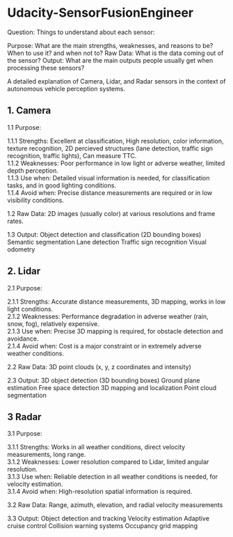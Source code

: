 # Udacity-SensorFusionEngineer

Question: Things to understand about each sensor:

Purpose: What are the main strengths, weaknesses, and reasons to be? When to use it? and when not to?
Raw Data: What is the data coming out of the sensor?
Output: What are the main outputs people usually get when processing these sensors?

A detailed explanation of Camera, Lidar, and Radar sensors in the context of autonomous vehicle perception systems.

## 1. Camera

1.1 Purpose:

1.1.1 Strengths: Excellent at classification, High resolution, color information, texture recognition, 2D percieved structures (lane detection, traffic sign recognition, traffic lights), Can measure TTC.   
1.1.2 Weaknesses: Poor performance in low light or adverse weather, limited depth perception.  
1.1.3 Use when: Detailed visual information is needed, for classification tasks, and in good lighting conditions.  
1.1.4 Avoid when: Precise distance measurements are required or in low visibility conditions.  

1.2 Raw Data:
2D images (usually color) at various resolutions and frame rates.

1.3 Output:
Object detection and classification (2D bounding boxes)
Semantic segmentation
Lane detection
Traffic sign recognition
Visual odometry

## 2. Lidar

2.1 Purpose:

2.1.1 Strengths: Accurate distance measurements, 3D mapping, works in low light conditions.  
2.1.2 Weaknesses: Performance degradation in adverse weather (rain, snow, fog), relatively expensive.  
2.1.3 Use when: Precise 3D mapping is required, for obstacle detection and avoidance.  
2.1.4 Avoid when: Cost is a major constraint or in extremely adverse weather conditions.  

2.2 Raw Data:
3D point clouds (x, y, z coordinates and intensity)

2.3 Output:
3D object detection (3D bounding boxes)
Ground plane estimation
Free space detection
3D mapping and localization
Point cloud segmentation

## 3 Radar

3.1 Purpose:

3.1.1 Strengths: Works in all weather conditions, direct velocity measurements, long range.  
3.1.2 Weaknesses: Lower resolution compared to Lidar, limited angular resolution.  
3.1.3 Use when: Reliable detection in all weather conditions is needed, for velocity estimation.  
3.1.4 Avoid when: High-resolution spatial information is required.  

3.2 Raw Data:
Range, azimuth, elevation, and radial velocity measurements

3.3 Output:
Object detection and tracking
Velocity estimation
Adaptive cruise control
Collision warning systems
Occupancy grid mapping
